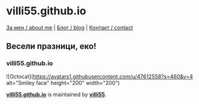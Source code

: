 # villi55.github.io

[За мен / about me](/about.md) |
[Блог / blog](/about.md) |
[Контакт / contact](/contact.md)
 
## Весели празници, еко!

### villi55.github.io

![Octocat](https://avatars1.githubusercontent.com/u/47612558?s=460&v=4 alt="Smiley face" height="200" width="200")

**[villi55.github.io](https://villi55.github.io/)** is maintained by **[villi55](https://github.com/villi55/)**.
